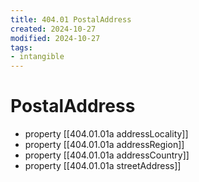 ```yaml
---
title: 404.01 PostalAddress
created: 2024-10-27
modified: 2024-10-27
tags:
- intangible
---
```

# PostalAddress
- property [[404.01.01a addressLocality]]
- property [[404.01.01a addressRegion]]
- property [[404.01.01a addressCountry]]
- property [[404.01.01a streetAddress]]